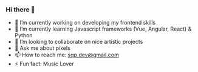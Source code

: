 ### Hi there 👋

- 🔭 I’m currently working on developing my frontend skills
- 🌱 I’m currently learning Javascript frameworks (Vue, Angular, React) & Python
- 👯 I’m looking to collaborate on nice artistic projects
- 💬 Ask me about pixels
- 📫 How to reach me: sqp.dev@gmail.com
- ⚡ Fun fact: Music Lover

